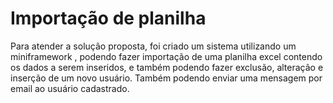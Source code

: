 <h1>Importação de planilha</h1>

<p>Para atender a solução proposta, foi criado um sistema utilizando um miniframework
, podendo fazer importação de uma planilha excel contendo os dados a serem inseridos,
e também podendo fazer exclusão, alteração e inserção de um novo usuário.
Também podendo enviar uma mensagem por email ao usuário cadastrado.</p>
